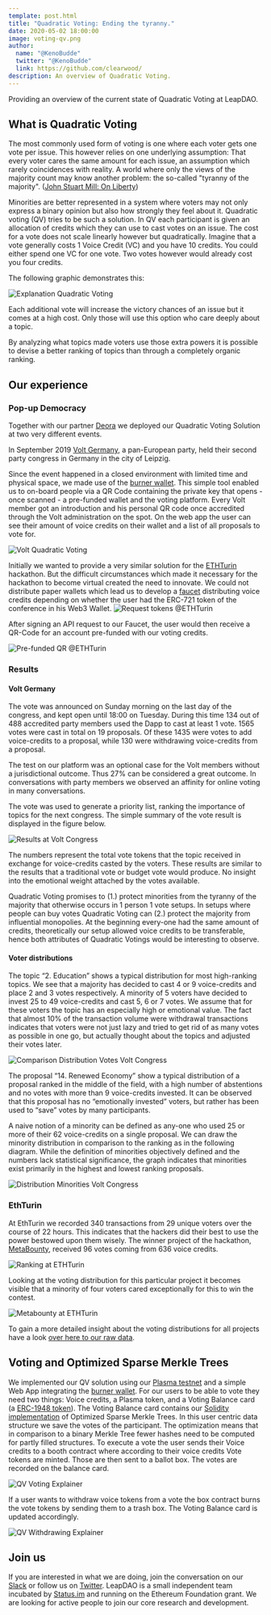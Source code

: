 ```yaml
---
template: post.html
title: "Quadratic Voting: Ending the tyranny."
date: 2020-05-02 18:00:00
image: voting-qv.png
author:
  name: "@KenoBudde"
  twitter: "@KenoBudde"
  link: https://github.com/clearwood/
description: An overview of Quadratic Voting.
---
```


Providing an overview of the current state of Quadratic Voting at LeapDAO.

## What is Quadratic Voting

The most commonly used form of voting is one where each voter gets one vote per issue. This however relies on one underlying assumption: That every voter cares the same amount for each issue, an assumption which rarely coincidences with reality.
A world where only the views of the majority count may know another problem: the so-called "tyranny of the majority". ([John Stuart Mill: On Liberty](https://socialsciences.mcmaster.ca/econ/ugcm/3ll3/mill/liberty.pdf))

Minorities are better represented in a system where voters may not only express a binary opinion but also how strongly they feel about it.
Quadratic voting (QV) tries to be such a solution. In QV each participant is given an allocation of credits which they can use to cast votes on an issue. The cost for a vote does not scale linearly however but quadratically.
Imagine that a vote generally costs 1 Voice Credit (VC) and you have 10 credits. You could either spend one VC for one vote. Two votes however would already cost you four credits.

The following graphic demonstrates this:

<img src="/img/blog/voice-overview.png" alt="Explanation Quadratic Voting">

Each additional vote will increase the victory chances of an issue but it comes at a high cost. Only those will use this option who care deeply about a topic.

By analyzing what topics made voters use those extra powers it is possible to devise a better ranking of topics than through a completely organic ranking.

## Our experience

### Pop-up Democracy

Together with our partner [Deora](https://deora.earth/) we deployed our Quadratic Voting Solution at two very different events.

In September 2019 [Volt Germany](https://www.volteuropa.org/), a pan-European party, held their second party congress in Germany in the city of Leipzig.

Since the event happened in a closed environment with limited time and physical space, we made use of the [burner wallet](https://github.com/burner-wallet/burner-wallet-2). This simple tool enabled us to on-board people via a QR Code containing the private key that opens - once scanned - a pre-funded wallet and the voting platform. Every Volt member got an introduction and his personal QR code once accredited through the Volt administration on the spot. On the web app the user can see their amount of voice credits on their wallet and a list of all proposals to vote for.

<img src="/img/blog/volt-qv.jpg" alt="Volt Quadratic Voting">

Initially we wanted to provide a very similar solution for the [ETHTurin](https://ethturin.com/) hackathon. But the difficult circumstances which made it necessary for the hackathon to become virtual created the need to innovate. We could not distribute paper wallets which lead us to develop a [faucet](https://github.com/leapdao/token-faucet/tree/ethTurin) distributing voice credits depending on whether the user had the ERC-721 token of the conference in his Web3 Wallet.
<img src="/img/blog/faucet-turin.png" alt="Request tokens @ETHTurin">

After signing an API request to our Faucet, the user would then receive a QR-Code for an account pre-funded with our voting credits.

<img src="/img/blog/qr-turin.png" alt="Pre-funded QR @ETHTurin">

### Results

#### Volt Germany

The vote was announced on Sunday morning on the last day of the congress, and kept open until 18:00 on Tuesday. During this time 134 out of 488 accredited party members used the Dapp to cast at least 1 vote. 1565 votes were cast in total on 19 proposals. Of these 1435 were votes to add voice-credits to a proposal, while 130 were withdrawing voice-credits from a proposal.

The test on our platform was an optional case for the Volt members without a jurisdictional outcome. Thus 27% can be considered a great outcome. In conversations with party members we observed an affinity for online voting in many conversations.

The vote was used to generate a priority list, ranking the importance of topics for the next congress. The simple summary of the vote result is displayed in the figure below.

<img src="/img/blog/results-volt.png" alt="Results at Volt Congress">

The numbers represent the total vote tokens that the topic received in exchange for voice-credits casted by the voters. These results are similar to the results that a traditional vote or budget vote would produce. No insight into the emotional weight attached by the votes available.

Quadratic Voting promises to (1.) protect minorities from the tyranny of the majority that otherwise occurs in 1 person 1 vote setups. In setups where people can buy votes Quadratic Voting can (2.) protect the majority from influential monopolies. At the beginning every-one had the same amount of credits, theoretically our setup allowed voice credits to be transferable, hence both attributes of Quadratic Votings would be interesting to observe.

#### Voter distributions

The topic “2. Education” shows a typical distribution for most high-ranking topics. We see that a majority has decided to cast 4 or 9 voice-credits and place 2 and 3 votes respectively.
A minority of 5 voters have decided to invest 25 to 49 voice-credits and cast 5, 6 or 7 votes. We assume that for these voters the topic has an especially high or emotional value. The fact that almost 10% of the transaction volume were withdrawal transactions indicates that voters were not just lazy and tried to get rid of as many votes as possible in one go, but actually thought about the topics and adjusted their votes later.

<img src="/img/blog/vote-dist-volt.png" alt="Comparison Distribution Votes Volt Congress">

The proposal “14. Renewed Economy” show a typical distribution of a proposal ranked in the middle of the field, with a high number of abstentions and no votes with more than 9 voice-credits invested.
It can be observed that this proposal has no “emotionally invested” voters, but rather has been used to “save” votes by many participants.

A naive notion of a minority can be defined as any-one who used 25 or more of their 62 voice-credits on a single proposal. We can draw the minority distribution in comparison to the ranking as
in the following diagram. While the definition of minorities objectively defined and the numbers lack statistical significance, the graph indicates that minorities exist primarily in the highest and lowest ranking proposals.

<img src="/img/blog/dist-volt.png" alt="Distribution Minorities Volt Congress">

### EthTurin

At EthTurin we recorded 340 transactions from 29 unique voters over the course of 22 hours. This indicates that the hackers did their best to use the power bestowed upon them wisely. The winner project of the hackathon, [MetaBounty](https://github.com/biancasama/ants-review-whitepaper/blob/master/ETHTurin2020_team2_Ants-Review_whitepaper.pdf), received 96 votes coming from 636 voice credits.

<img src="/img/blog/ranking-turin.png" alt="Ranking at ETHTurin">

Looking at the voting distribution for this particular project it becomes visible that a minority of four voters cared exceptionally for this to win the contest.

<img src="/img/blog/metabounty-ethturin.png" alt="Metabounty at ETHTurin">

To gain a more detailed insight about the voting distributions for all projects have a look [over here to our raw data](https://docs.google.com/spreadsheets/d/1DzXUUWvvOCCFycJAutkhXodd-K7ITPYm0r4rEjz5Ex8/edit#gid=695222373).

## Voting and Optimized Sparse Merkle Trees

We implemented our QV solution using our [Plasma testnet](https://testnet.leapdao.org/) and a simple Web App integrating the [burner wallet](https://github.com/burner-wallet/burner-wallet-2).
For our users to be able to vote they need two things: Voice credits, a Plasma token, and a Voting Balance card (a [ERC-1948 token](https://eips.ethereum.org/EIPS/eip-1948)).
The Voting Balance card contains our [Solidity implementation](https://github.com/deora-earth/voting-contracts/blob/20f8cbc9dc84b79e9910b14c9c3ecd99d89c1b2c/contracts/SparseMerkleTree.sol#L16-L52) of Optimized Sparse Merkle Trees. In this user centric data structure we save the votes of the participant. The optimization means that in comparison to a binary Merkle Tree fewer hashes need to be computed for partly filled structures.
To execute a vote the user sends their Voice credits to a booth contract where according to their voice credits Vote tokens are minted. Those are then sent to a ballot box. The votes are recorded on the balance card.

<img src="/img/blog/voting-qv.png" alt="QV Voting Explainer">

If a user wants to withdraw voice tokens from a vote the box contract burns the vote tokens by sending them to a trash box. The Voting Balance card is updated accordingly.

<img src="/img/blog/qv-withdraw.png" alt="QV Withdrawing Explainer">

## Join us

If you are interested in what we are doing, join the conversation on our [Slack](http://join.leapdao.org) or follow us on [Twitter](https://twitter.com/leapdao). LeapDAO is a small independent team incubated by [Status.im](https://our.status.im/leapdao-to-join-incubate-family-as-our-fourth-incubatee/) and running on the Ethereum Foundation grant. We are looking for active people to join our core research and development.
